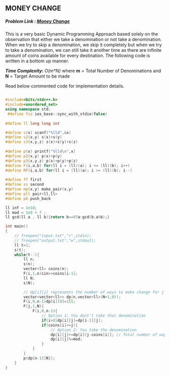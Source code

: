 ## MONEY CHANGE
##### Problem Link : [Money Change](https://hack.codingblocks.com/contests/c/141/1026)  

This is a very basic Dynamic Programming Approach based solely on the observation that either we take a denomination or not take a denomination. When we try to skip a denomination, we skip it completely but when we try to take a denomination, we can still take it another time as there are infinite amount of coins available for every destination. The following code is written in a bottom up manner.

_**Time Complexity:** O(m*N)_ where **m** = Total Number of Denominations and **N** = Target Amount to be made

Read below commented code for implementation details.
```C++

#include<bits/stdc++.h>
#include<unordered_set>
using namespace std;
 #define fio ios_base::sync_with_stdio(false)
 
#define ll long long int

#define s(x) scanf("%lld",&x)
#define s2(x,y) s(x)+s(y)
#define s3(x,y,z) s(x)+s(y)+s(z)
 
#define p(x) printf("%lld\n",x)
#define p2(x,y) p(x)+p(y)
#define p3(x,y,z) p(x)+p(y)+p(z)
#define F(i,a,b) for(ll i = (ll)(a); i <= (ll)(b); i++)
#define RF(i,a,b) for(ll i = (ll)(a); i >= (ll)(b); i--)
 
#define ff first
#define ss second
#define mp(x,y) make_pair(x,y)
#define pll pair<ll,ll>
#define pb push_back

ll inf = 1e18;
ll mod = 1e9 + 7 ;
ll gcd(ll a , ll b){return b==0?a:gcd(b,a%b);}

int main()
{
	// freopen("input.txt","r",stdin);
 	// freopen("output.txt","w",stdout);
	ll t=1;
	s(t);
	while(t--){
		ll n;
		s(n);
		vector<ll> coins(n);
		F(i,1,n)cin>>coins[i-1];
		ll N;
		s(N);

		// dp[i][j] represents the number of ways to make change for j cents using coins[0] to coins[i] denominations. 
		vector<vector<ll>> dp(n,vector<ll>(N+1,0));
		F(i,0,n-1)dp[i][0]=1ll;
		F(j,1,N){
			F(i,0,n-1){
				// Option 1: You dont't take that denomination
				if(i>0)dp[i][j]=dp[i-1][j];
				if(coins[i]<=j){
					// Option 2: You take the denomination 
					dp[i][j]+=dp[i][j-coins[i]]; // Total number of ways is the sum of both these options
					dp[i][j]%=mod;
				}
			}
		}
		p(dp[n-1][N]);
	}
}


```